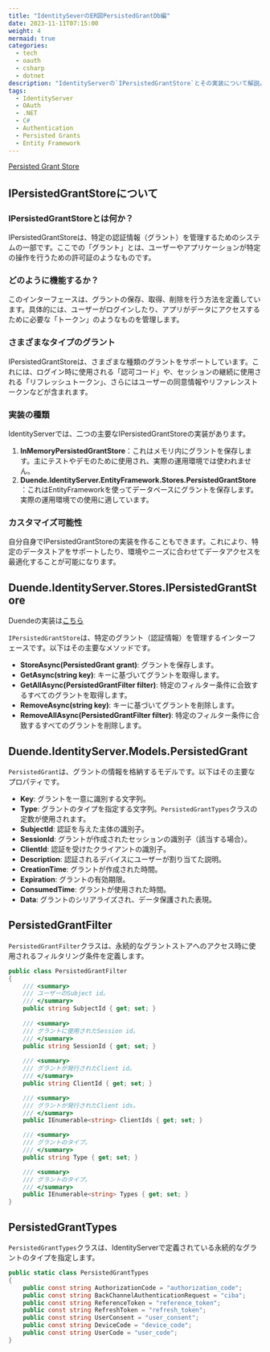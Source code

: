 ```yaml
---
title: "IdentitySeverのER図PersistedGrantDb編"
date: 2023-11-11T07:15:00
weight: 4
mermaid: true
categories:
  - tech
  - oauth
  - csharp
  - dotnet
description: "IdentityServerの`IPersistedGrantStore`とその実装について解説。認証情報の保存、取得、削除の仕組みやカスタマイズ方法を紹介。"
tags:
  - IdentityServer
  - OAuth
  - .NET
  - C#
  - Authentication
  - Persisted Grants
  - Entity Framework
---
```


[Persisted Grant Store](https://docs.duendesoftware.com/identityserver/v6/reference/stores/persisted_grant_store/)

## IPersistedGrantStoreについて

### IPersistedGrantStoreとは何か？

IPersistedGrantStoreは、特定の認証情報（グラント）を管理するためのシステムの一部です。ここでの「グラント」とは、ユーザーやアプリケーションが特定の操作を行うための許可証のようなものです。

### どのように機能するか？

このインターフェースは、グラントの保存、取得、削除を行う方法を定義しています。具体的には、ユーザーがログインしたり、アプリがデータにアクセスするために必要な「トークン」のようなものを管理します。

### さまざまなタイプのグラント

IPersistedGrantStoreは、さまざまな種類のグラントをサポートしています。これには、ログイン時に使用される「認可コード」や、セッションの継続に使用される「リフレッシュトークン」、さらにはユーザーの同意情報やリファレンストークンなどが含まれます。

### 実装の種類

IdentityServerでは、二つの主要なIPersistedGrantStoreの実装があります。

1. **InMemoryPersistedGrantStore**：これはメモリ内にグラントを保存します。主にテストやデモのために使用され、実際の運用環境では使われません。
2. **Duende.IdentityServer.EntityFramework.Stores.PersistedGrantStore**：これはEntityFrameworkを使ってデータベースにグラントを保存します。実際の運用環境での使用に適しています。

### カスタマイズ可能性

自分自身でIPersistedGrantStoreの実装を作ることもできます。これにより、特定のデータストアをサポートしたり、環境やニーズに合わせてデータアクセスを最適化することが可能になります。

## Duende.IdentityServer.Stores.IPersistedGrantStore

Duendeの実装は[こちら](https://github.dev/DuendeSoftware/IdentityServer/blob/4ac7e461091b549ab0a79eb037c68f59a94e74a9/src/EntityFramework.Storage/Stores/PersistedGrantStore.cs#L24-L25)

`IPersistedGrantStore`は、特定のグラント（認証情報）を管理するインターフェースです。以下はその主要なメソッドです。

- **StoreAsync(PersistedGrant grant)**: グラントを保存します。
- **GetAsync(string key)**: キーに基づいてグラントを取得します。
- **GetAllAsync(PersistedGrantFilter filter)**: 特定のフィルター条件に合致するすべてのグラントを取得します。
- **RemoveAsync(string key)**: キーに基づいてグラントを削除します。
- **RemoveAllAsync(PersistedGrantFilter filter)**: 特定のフィルター条件に合致するすべてのグラントを削除します。

## Duende.IdentityServer.Models.PersistedGrant

`PersistedGrant`は、グラントの情報を格納するモデルです。以下はその主要なプロパティです。

- **Key**: グラントを一意に識別する文字列。
- **Type**: グラントのタイプを指定する文字列。`PersistedGrantTypes`クラスの定数が使用されます。
- **SubjectId**: 認証を与えた主体の識別子。
- **SessionId**: グラントが作成されたセッションの識別子（該当する場合）。
- **ClientId**: 認証を受けたクライアントの識別子。
- **Description**: 認証されるデバイスにユーザーが割り当てた説明。
- **CreationTime**: グラントが作成された時間。
- **Expiration**: グラントの有効期限。
- **ConsumedTime**: グラントが使用された時間。
- **Data**: グラントのシリアライズされ、データ保護された表現。

## PersistedGrantFilter

`PersistedGrantFilter`クラスは、永続的なグラントストアへのアクセス時に使用されるフィルタリング条件を定義します。

```csharp
public class PersistedGrantFilter
{
    /// <summary>
    /// ユーザーのSubject id。
    /// </summary>
    public string SubjectId { get; set; }
    
    /// <summary>
    /// グラントに使用されたSession id。
    /// </summary>
    public string SessionId { get; set; }
    
    /// <summary>
    /// グラントが発行されたClient id。
    /// </summary>
    public string ClientId { get; set; }

    /// <summary>
    /// グラントが発行されたClient ids。
    /// </summary>
    public IEnumerable<string> ClientIds { get; set; }

    /// <summary>
    /// グラントのタイプ。
    /// </summary>
    public string Type { get; set; }

    /// <summary>
    /// グラントのタイプ。
    /// </summary>
    public IEnumerable<string> Types { get; set; }
}
```

## PersistedGrantTypes

`PersistedGrantTypes`クラスは、IdentityServerで定義されている永続的なグラントのタイプを指定します。

```csharp
public static class PersistedGrantTypes
{
    public const string AuthorizationCode = "authorization_code";
    public const string BackChannelAuthenticationRequest = "ciba";
    public const string ReferenceToken = "reference_token";
    public const string RefreshToken = "refresh_token";
    public const string UserConsent = "user_consent";
    public const string DeviceCode = "device_code";
    public const string UserCode = "user_code";
}
```
